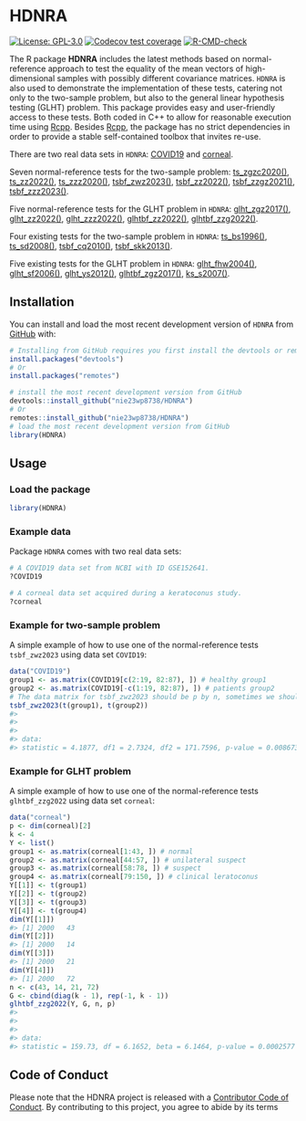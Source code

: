 
<!-- README.md is generated from README.Rmd. Please edit that file -->

# HDNRA

<!-- badges: start -->

[![License:
GPL-3.0](https://img.shields.io/badge/License-GPLv3-blue.svg)](https://www.gnu.org/licenses/gpl-3.0)
[![Codecov test
coverage](https://codecov.io/gh/nie23wp8738/HDNRA/branch/main/graph/badge.svg)](https://app.codecov.io/gh/nie23wp8738/HDNRA?branch=main)
[![R-CMD-check](https://github.com/nie23wp8738/HDNRA/actions/workflows/R-CMD-check.yaml/badge.svg)](https://github.com/nie23wp8738/HDNRA/actions/workflows/R-CMD-check.yaml)

<!-- badges: end -->

The R package **HDNRA** includes the latest methods based on
normal-reference approach to test the equality of the mean vectors of
high-dimensional samples with possibly different covariance matrices.
`HDNRA` is also used to demonstrate the implementation of these tests,
catering not only to the two-sample problem, but also to the general
linear hypothesis testing (GLHT) problem. This package provides easy and
user-friendly access to these tests. Both coded in C++ to allow for
reasonable execution time using
[Rcpp](https://github.com/RcppCore/Rcpp). Besides
[Rcpp](https://github.com/RcppCore/Rcpp), the package has no strict
dependencies in order to provide a stable self-contained toolbox that
invites re-use.

There are two real data sets in `HDNRA`:
[COVID19](https://nie23wp8738.github.io/HDNRA/reference/COVID19.html)
and
[corneal](https://nie23wp8738.github.io/HDNRA/reference/corneal.html).

Seven normal-reference tests for the two-sample problem:
[ts_zgzc2020()](https://nie23wp8738.github.io/HDNRA/reference/ts_zgzc2020.html),
[ts_zz2022()](https://nie23wp8738.github.io/HDNRA/reference/ts_zz2022.html),
[ts_zzz2020()](https://nie23wp8738.github.io/HDNRA/reference/ts_zzz2020.html),
[tsbf_zwz2023()](https://nie23wp8738.github.io/HDNRA/reference/tsbf_zwz2023.html),
[tsbf_zz2022()](https://nie23wp8738.github.io/HDNRA/reference/tsbf_zz2022.html),
[tsbf_zzgz2021()](https://nie23wp8738.github.io/HDNRA/reference/tsbf_zzgz2021.html),
[tsbf_zzz2023()](https://nie23wp8738.github.io/HDNRA/reference/tsbf_zzz2023.html).

Five normal-reference tests for the GLHT problem in `HDNRA`:
[glht_zgz2017()](https://nie23wp8738.github.io/HDNRA/reference/glht_zgz2017.html),
[glht_zz2022()](https://nie23wp8738.github.io/HDNRA/reference/glht_zz2022.html),
[glht_zzz2022()](https://nie23wp8738.github.io/HDNRA/reference/glht_zzz2022.html),
[glhtbf_zz2022()](https://nie23wp8738.github.io/HDNRA/reference/glhtbf_zz2022.html),
[glhtbf_zzg2022()](https://nie23wp8738.github.io/HDNRA/reference/glhtbf_zzg2022.html).

Four existing tests for the two-sample problem in `HDNRA`:
[ts_bs1996()](https://nie23wp8738.github.io/HDNRA/reference/ts_bs1996.html),
[ts_sd2008()](https://nie23wp8738.github.io/HDNRA/reference/ts_sd2008.html),
[tsbf_cq2010()](https://nie23wp8738.github.io/HDNRA/reference/tsbf_cq2010.html),
[tsbf_skk2013()](https://nie23wp8738.github.io/HDNRA/reference/tsbf_skk2013.html).

Five existing tests for the GLHT problem in `HDNRA`:
[glht_fhw2004()](https://nie23wp8738.github.io/HDNRA/reference/glht_fhw2004.html),
[glht_sf2006()](https://nie23wp8738.github.io/HDNRA/reference/glht_sf2006.html),
[glht_ys2012()](https://nie23wp8738.github.io/HDNRA/reference/glht_ys2012.html),
[glhtbf_zgz2017()](https://nie23wp8738.github.io/HDNRA/reference/glhtbf_zgz2017.html),
[ks_s2007()](https://nie23wp8738.github.io/HDNRA/reference/ks_s2007.html).

## Installation

You can install and load the most recent development version of `HDNRA`
from [GitHub](https://github.com/) with:

``` r
# Installing from GitHub requires you first install the devtools or remotes package
install.packages("devtools")
# Or
install.packages("remotes")

# install the most recent development version from GitHub
devtools::install_github("nie23wp8738/HDNRA")
# Or
remotes::install_github("nie23wp8738/HDNRA")
# load the most recent development version from GitHub
library(HDNRA)
```

## Usage

### Load the package

``` r
library(HDNRA)
```

### Example data

Package `HDNRA` comes with two real data sets:

``` r
# A COVID19 data set from NCBI with ID GSE152641.
?COVID19

# A corneal data set acquired during a keratoconus study.
?corneal
```

### Example for two-sample problem

A simple example of how to use one of the normal-reference tests
`tsbf_zwz2023` using data set `COVID19`:

``` r
data("COVID19")
group1 <- as.matrix(COVID19[c(2:19, 82:87), ]) # healthy group1
group2 <- as.matrix(COVID19[-c(1:19, 82:87), ]) # patients group2
# The data matrix for tsbf_zwz2023 should be p by n, sometimes we should transpose the data matrix
tsbf_zwz2023(t(group1), t(group2))
#> 
#> 
#> 
#> data:  
#> statistic = 4.1877, df1 = 2.7324, df2 = 171.7596, p-value = 0.008673
```

### Example for GLHT problem

A simple example of how to use one of the normal-reference tests
`glhtbf_zzg2022` using data set `corneal`:

``` r
data("corneal")
p <- dim(corneal)[2]
k <- 4
Y <- list()
group1 <- as.matrix(corneal[1:43, ]) # normal
group2 <- as.matrix(corneal[44:57, ]) # unilateral suspect
group3 <- as.matrix(corneal[58:78, ]) # suspect
group4 <- as.matrix(corneal[79:150, ]) # clinical leratoconus
Y[[1]] <- t(group1)
Y[[2]] <- t(group2)
Y[[3]] <- t(group3)
Y[[4]] <- t(group4)
dim(Y[[1]])
#> [1] 2000   43
dim(Y[[2]])
#> [1] 2000   14
dim(Y[[3]])
#> [1] 2000   21
dim(Y[[4]])
#> [1] 2000   72
n <- c(43, 14, 21, 72)
G <- cbind(diag(k - 1), rep(-1, k - 1))
glhtbf_zzg2022(Y, G, n, p)
#> 
#> 
#> 
#> data:  
#> statistic = 159.73, df = 6.1652, beta = 6.1464, p-value = 0.0002577
```

## Code of Conduct

Please note that the HDNRA project is released with a [Contributor Code
of
Conduct](https://contributor-covenant.org/version/2/1/CODE_OF_CONDUCT.html).
By contributing to this project, you agree to abide by its terms
